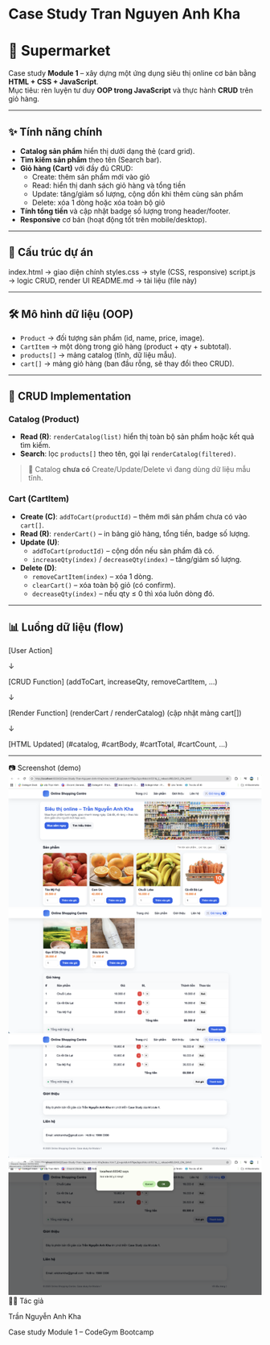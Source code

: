 # Case Study Tran Nguyen Anh Kha

# 🛒 Supermarket

Case study **Module 1** – xây dựng một ứng dụng siêu thị online cơ bản bằng **HTML + CSS + JavaScript**.  
Mục tiêu: rèn luyện tư duy **OOP trong JavaScript** và thực hành **CRUD** trên giỏ hàng.

---

## ✨ Tính năng chính

- **Catalog sản phẩm** hiển thị dưới dạng thẻ (card grid).
- **Tìm kiếm sản phẩm** theo tên (Search bar).
- **Giỏ hàng (Cart)** với đầy đủ CRUD:
  - Create: thêm sản phẩm mới vào giỏ
  - Read: hiển thị danh sách giỏ hàng và tổng tiền
  - Update: tăng/giảm số lượng, cộng dồn khi thêm cùng sản phẩm
  - Delete: xóa 1 dòng hoặc xóa toàn bộ giỏ
- **Tính tổng tiền** và cập nhật badge số lượng trong header/footer.
- **Responsive** cơ bản (hoạt động tốt trên mobile/desktop).

---

## 🧩 Cấu trúc dự án

index.html → giao diện chính
styles.css → style (CSS, responsive)
script.js → logic CRUD, render UI
README.md → tài liệu (file này)


---

## 🛠️ Mô hình dữ liệu (OOP)

- `Product` → đối tượng sản phẩm (id, name, price, image).
- `CartItem` → một dòng trong giỏ hàng (product + qty + subtotal).
- `products[]` → mảng catalog (tĩnh, dữ liệu mẫu).
- `cart[]` → mảng giỏ hàng (ban đầu rỗng, sẽ thay đổi theo CRUD).

---

## 🔄 CRUD Implementation

### Catalog (Product)
- **Read (R)**: `renderCatalog(list)` hiển thị toàn bộ sản phẩm hoặc kết quả tìm kiếm.
- **Search**: lọc `products[]` theo tên, gọi lại `renderCatalog(filtered)`.

> 📌 Catalog **chưa có** Create/Update/Delete vì đang dùng dữ liệu mẫu tĩnh.

### Cart (CartItem)
- **Create (C)**: `addToCart(productId)` – thêm mới sản phẩm chưa có vào `cart[]`.
- **Read (R)**: `renderCart()` – in bảng giỏ hàng, tổng tiền, badge số lượng.
- **Update (U)**:
  - `addToCart(productId)` – cộng dồn nếu sản phẩm đã có.
  - `increaseQty(index)` / `decreaseQty(index)` – tăng/giảm số lượng.
- **Delete (D)**:
  - `removeCartItem(index)` – xóa 1 dòng.
  - `clearCart()` – xóa toàn bộ giỏ (có confirm).
  - `decreaseQty(index)` – nếu qty ≤ 0 thì xóa luôn dòng đó.

---

## 📊 Luồng dữ liệu (flow)

[User Action]

↓

[CRUD Function] (addToCart, increaseQty, removeCartItem, ...)

↓ 

[Render Function] (renderCart / renderCatalog) (cập nhật mảng cart[])

↓

[HTML Updated] (#catalog, #cartBody, #cartTotal, #cartCount, ...)


---

📷 Screenshot (demo)
![Trang chủ](Screenshots/1.png)
![Catalog](Screenshots/2.png)
![Giỏ hàng](Screenshots/3.png)
![Responsive](Screenshots/4.png)
👨‍💻 Tác giả

Trần Nguyễn Anh Kha

Case study Module 1 – CodeGym Bootcamp
